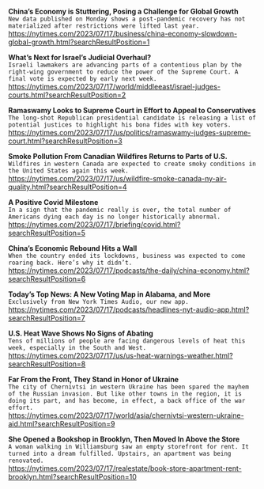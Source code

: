 **China’s Economy is Stuttering, Posing a Challenge for Global Growth**\
`New data published on Monday shows a post-pandemic recovery has not materialized after restrictions were lifted last year.`\
https://nytimes.com/2023/07/17/business/china-economy-slowdown-global-growth.html?searchResultPosition=1

**What’s Next for Israel’s Judicial Overhaul?**\
`Israeli lawmakers are advancing parts of a contentious plan by the right-wing government to reduce the power of the Supreme Court. A final vote is expected by early next week.`\
https://nytimes.com/2023/07/17/world/middleeast/israel-judges-courts.html?searchResultPosition=2

**Ramaswamy Looks to Supreme Court in Effort to Appeal to Conservatives**\
`The long-shot Republican presidential candidate is releasing a list of potential justices to highlight his bona fides with key voters.`\
https://nytimes.com/2023/07/17/us/politics/ramaswamy-judges-supreme-court.html?searchResultPosition=3

**Smoke Pollution From Canadian Wildfires Returns to Parts of U.S.**\
`Wildfires in western Canada are expected to create smoky conditions in the United States again this week.`\
https://nytimes.com/2023/07/17/us/wildfire-smoke-canada-ny-air-quality.html?searchResultPosition=4

**A Positive Covid Milestone**\
`In a sign that the pandemic really is over, the total number of Americans dying each day is no longer historically abnormal.`\
https://nytimes.com/2023/07/17/briefing/covid.html?searchResultPosition=5

**China’s Economic Rebound Hits a Wall**\
`When the country ended its lockdowns, business was expected to come roaring back. Here’s why it didn’t.`\
https://nytimes.com/2023/07/17/podcasts/the-daily/china-economy.html?searchResultPosition=6

**Today’s Top News: A New Voting Map in Alabama, and More**\
`Exclusively from New York Times Audio, our new app.`\
https://nytimes.com/2023/07/17/podcasts/headlines-nyt-audio-app.html?searchResultPosition=7

**U.S. Heat Wave Shows No Signs of Abating**\
`Tens of millions of people are facing dangerous levels of heat this week, especially in the South and West.`\
https://nytimes.com/2023/07/17/us/us-heat-warnings-weather.html?searchResultPosition=8

**Far From the Front, They Stand in Honor of Ukraine**\
`The city of Chernivtsi in western Ukraine has been spared the mayhem of the Russian invasion. But like other towns in the region, it is doing its part, and has become, in effect, a back office of the war effort.`\
https://nytimes.com/2023/07/17/world/asia/chernivtsi-western-ukraine-aid.html?searchResultPosition=9

**She Opened a Bookshop in Brooklyn, Then Moved In Above the Store**\
`A woman walking in Williamsburg saw an empty storefront for rent. It turned into a dream fulfilled. Upstairs, an apartment was being renovated.`\
https://nytimes.com/2023/07/17/realestate/book-store-apartment-rent-brooklyn.html?searchResultPosition=10


